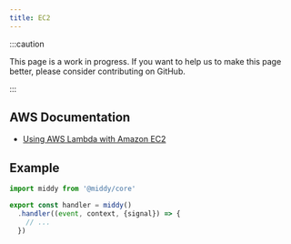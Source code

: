```yaml
---
title: EC2
---
```


:::caution

This page is a work in progress. If you want to help us to make this page better, please consider contributing on GitHub.

:::

## AWS Documentation
- [Using AWS Lambda with Amazon EC2](https://docs.aws.amazon.com/lambda/latest/dg/services-ec2.html)

## Example
```javascript
import middy from '@middy/core'

export const handler = middy()
  .handler((event, context, {signal}) => {
    // ...
  })
```
